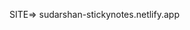                                                                   
 SITE=> sudarshan-stickynotes.netlify.app
